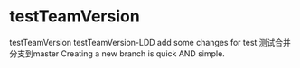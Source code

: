 # testTeamVersion
testTeamVersion
testTeamVersion-LDD
add some changes for test 
测试合并分支到master
Creating a new branch is quick AND simple.
